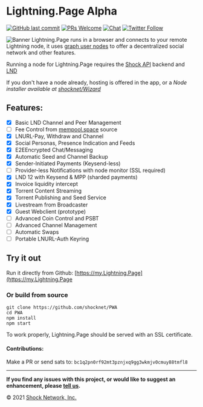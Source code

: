 # Lightning.Page Alpha

[![GitHub last commit](https://img.shields.io/github/last-commit/shocknet/PWA?style=flat-square)](https://github.com/shocknet/PWA/commits/master)
[![PRs Welcome](https://img.shields.io/badge/PRs-welcome-brightgreen.svg?style=flat-square)](http://makeapullrequest.com)
[![Chat](https://img.shields.io/badge/chat-on%20Telegram-blue?style=flat-square)](https://t.me/LightningPage)
[![Twitter Follow](https://img.shields.io/twitter/follow/MyLightningPage?style=flat-square)](https://twitter.com/mylightningpage)

![Banner](https://pbs.twimg.com/profile_banners/1413930674986364934/1628017317)
Lightning.Page runs in a browser and connects to your remote Lightning node, it uses [graph user nodes](https://gun.eco/) to offer a decentralized social network and other features.

Running a node for Lightning.Page requires the [Shock API](https://github.com/shocknet/api) backend and [LND](https://github.com/lightningnetwork/lnd)

If you don't have a node already, hosting is offered in the app, or a _Node installer available at [shocknet/Wizard](https://github.com/shocknet/wizard)_

## Features:

- [x] Basic LND Channel and Peer Management
- [ ] Fee Control from [mempool.space](https://github.com/mempool/mempool) source
- [x] LNURL-Pay, Withdraw and Channel
- [x] Social Personas, Presence Indication and Feeds
- [x] E2EEncrypted Chat/Messaging
- [x] Automatic Seed and Channel Backup
- [x] Sender-Initiated Payments (Keysend-less)
- [ ] Provider-less Notifications with node monitor (SSL required)
- [x] LND 12 with Keysend & MPP (sharded payments)
- [x] Invoice liquidity intercept
- [x] Torrent Content Streaming
- [x] Torrent Publishing and Seed Service
- [x] Livestream from Broadcaster
- [x] Guest Webclient (prototype)
- [ ] Advanced Coin Control and PSBT
- [ ] Advanced Channel Management
- [ ] Automatic Swaps
- [ ] Portable LNURL-Auth Keyring

## Try it out

Run it directly from Github: [https://my.Lightning.Page](https://my.Lightning.Page

### Or build from source

```
git clone https://github.com/shocknet/PWA
cd PWA
npm install
npm start
```

To work properly, Lightning.Page should be served with an SSL certificate.

#### Contributions:

Make a PR or send sats to: `bc1q2pn0rf92mt3pznjxq9gg3wkmjv0cmuy88tmfl8`

<hr></hr>

**If you find any issues with this project, or would like to suggest an enhancement, please [tell us](https://github.com/shocknet/PWA/issues).**

© 2021 [Shock Network, Inc.](https://shock.network)
